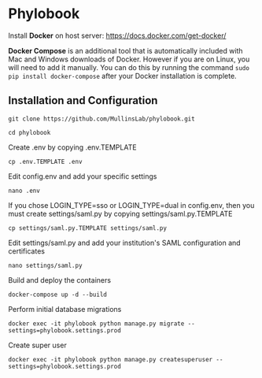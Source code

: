 # Phylobook


Install **Docker** on host server:
https://docs.docker.com/get-docker/

**Docker Compose** is an additional tool that is automatically included with Mac and Windows downloads of Docker. However if you are on Linux, you will need to add it manually. You can do this by running the command `sudo pip install docker-compose` after your Docker installation is complete.

## Installation and Configuration
`git clone https://github.com/MullinsLab/phylobook.git`

`cd phylobook`

Create .env by copying .env.TEMPLATE

`cp .env.TEMPLATE .env`

Edit config.env and add your specific settings

`nano .env`

If you chose LOGIN_TYPE=sso or LOGIN_TYPE=dual in config.env, then you must create settings/saml.py by copying settings/saml.py.TEMPLATE

`cp settings/saml.py.TEMPLATE settings/saml.py`

Edit settings/saml.py and add your institution's SAML configuration and certificates

`nano settings/saml.py`

Build and deploy the containers

`docker-compose up -d --build`

Perform initial database migrations

`docker exec -it phylobook python manage.py migrate --settings=phylobook.settings.prod`

Create super user

`docker exec -it phylobook python manage.py createsuperuser --settings=phylobook.settings.prod`



